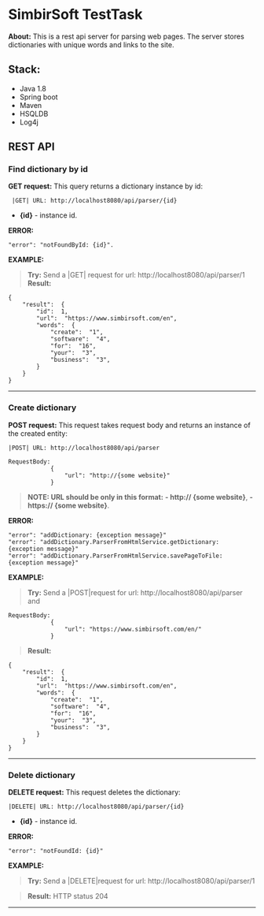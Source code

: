 # SimbirSoft TestTask

**About:** This is a rest api server for parsing web pages. The server stores dictionaries with unique words and links to the site.

## Stack:

 - Java 1.8
 - Spring boot
 - Maven
 - HSQLDB
 - Log4j

## REST API

### Find dictionary by id

**GET  request:** This query returns a dictionary instance by id:
	
	 |GET| URL: http://localhost8080/api/parser/{id}

- **{id}** -  instance id.

**ERROR:**

	"error": "notFoundById: {id}". 
	
**EXAMPLE:** 
> **Try:** Send a |GET| request for url:	http://localhost8080/api/parser/1
>**Result:**

	{
		"result":  {
			"id":  1,
			"url":  "https://www.simbirsoft.com/en",
		    "words":  {
			    "create":  "1",
			    "software":  "4",
			    "for":  "16",
			    "your":  "3",
			    "business":  "3",
			}   
		}	
	}
	
---

### Create dictionary

**POST request:** This request takes request body and returns an instance of the created entity:

	|POST| URL: http://localhost8080/api/parser
	
	RequestBody:
				{
					"url": "http://{some website}"
				}

> **NOTE:  URL should be only in this format:** 
> **- http:// {some website}**,
> **- https:// {some website}**.


**ERROR:**

	"error": "addDictionary: {exception message}"
	"error": "addDictionary.ParserFromHtmlService.getDictionary: {exception message}"
	"error": "addDictionary.ParserFromHtmlService.savePageToFile: {exception message}"
	

**EXAMPLE:** 
> **Try:** Send a |POST|request for url:	http://localhost8080/api/parser  and

	RequestBody:
				{
					"url": "https://www.simbirsoft.com/en/"
				}


>**Result:**

	{
		"result":  {
			"id":  1,
			"url":  "https://www.simbirsoft.com/en",
		    "words":  {
			    "create":  "1",
			    "software":  "4",
			    "for":  "16",
			    "your":  "3",
			    "business":  "3",
			}   
		}	
	}

---

### Delete dictionary

**DELETE request:** This request deletes the dictionary:

	|DELETE| URL: http://localhost8080/api/parser/{id}

- **{id}** -  instance id.

**ERROR:**

	"error": "notFoundId: {id}"
	

**EXAMPLE:** 
> **Try:**  Send a |DELETE|request for url:	http://localhost8080/api/parser/1 


>**Result:** HTTP status 204


---

